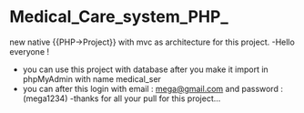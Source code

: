 # Medical_Care_system_PHP_
new native {{PHP->Project}} with mvc as architecture for this project.
-Hello everyone !
- you can use this project with database after you make it import in phpMyAdmin with name medical_ser 
- you can after this login with email : mega@gmail.com and password : (mega1234)
-thanks for all your pull for this project...
